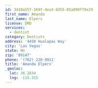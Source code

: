 ```yaml
---
id: 3418a557-169f-4ea3-8d55-85a890f79e29
first_name: Amanda
last_name: Elpers
license: DMD
services:
  - dentist
category: Dentists
address: '4450 Hualapai Way'
city: 'Las Vegas'
state: NV
zip: '89147'
phone: '(702) 228-9911'
title: 'Amanda Elpers'
_geoloc:
  lat: 36.2634
  lng: -115.315
---
```

